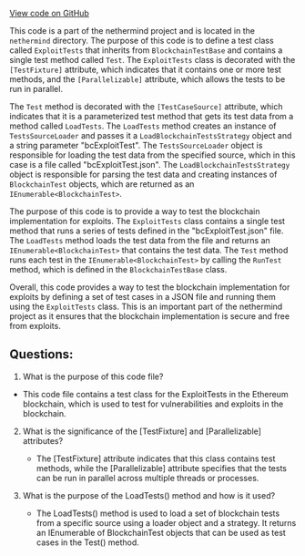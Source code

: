[View code on GitHub](https://github.com/nethermindeth/nethermind/Ethereum.Blockchain.Block.Test/ExploitTests.cs)

This code is a part of the nethermind project and is located in the `nethermind` directory. The purpose of this code is to define a test class called `ExploitTests` that inherits from `BlockchainTestBase` and contains a single test method called `Test`. The `ExploitTests` class is decorated with the `[TestFixture]` attribute, which indicates that it contains one or more test methods, and the `[Parallelizable]` attribute, which allows the tests to be run in parallel.

The `Test` method is decorated with the `[TestCaseSource]` attribute, which indicates that it is a parameterized test method that gets its test data from a method called `LoadTests`. The `LoadTests` method creates an instance of `TestsSourceLoader` and passes it a `LoadBlockchainTestsStrategy` object and a string parameter "bcExploitTest". The `TestsSourceLoader` object is responsible for loading the test data from the specified source, which in this case is a file called "bcExploitTest.json". The `LoadBlockchainTestsStrategy` object is responsible for parsing the test data and creating instances of `BlockchainTest` objects, which are returned as an `IEnumerable<BlockchainTest>`.

The purpose of this code is to provide a way to test the blockchain implementation for exploits. The `ExploitTests` class contains a single test method that runs a series of tests defined in the "bcExploitTest.json" file. The `LoadTests` method loads the test data from the file and returns an `IEnumerable<BlockchainTest>` that contains the test data. The `Test` method runs each test in the `IEnumerable<BlockchainTest>` by calling the `RunTest` method, which is defined in the `BlockchainTestBase` class.

Overall, this code provides a way to test the blockchain implementation for exploits by defining a set of test cases in a JSON file and running them using the `ExploitTests` class. This is an important part of the nethermind project as it ensures that the blockchain implementation is secure and free from exploits.
## Questions: 
 1. What is the purpose of this code file?
   - This code file contains a test class for the ExploitTests in the Ethereum blockchain, which is used to test for vulnerabilities and exploits in the blockchain.

2. What is the significance of the [TestFixture] and [Parallelizable] attributes?
   - The [TestFixture] attribute indicates that this class contains test methods, while the [Parallelizable] attribute specifies that the tests can be run in parallel across multiple threads or processes.

3. What is the purpose of the LoadTests() method and how is it used?
   - The LoadTests() method is used to load a set of blockchain tests from a specific source using a loader object and a strategy. It returns an IEnumerable of BlockchainTest objects that can be used as test cases in the Test() method.